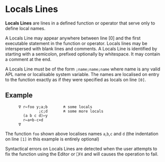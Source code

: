 # Locals Lines

**Locals Lines** are lines in a defined function or operator that serve only to define local names.

A Locals Line may appear anywhere between line [0] and the first executable statement in the function or operator. Locals lines may  be interspersed with blank lines and comments. A Locals Line is identified by starting with a semicolon, prefixed optionally by whitespace. It may contain a comment at the end.

A Locals Line must be of the form `;name;name;name` where name is any valid APL name or  localisable system variable. The names are localised on entry to the function exactly as if they were specified as locals on line `[0]`.

## Example
```apl
      ∇ r←foo y;a;b       ⍝ some locals
               ;c;d       ⍝ some more locals  
        (a b c d)←y
        r←a+b-c×d 
      ∇

```

The function `foo` shown above localises names `a`,`b`,`c` and `d` (the indentation on line `[1]` in this example is entirely optional)

Syntactical errors on Locals Lines are detected when the user attempts to fix the function using the Editor or  `⎕FX` and will causes the operation to fail.
